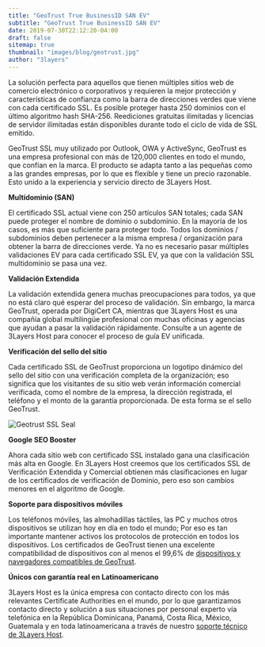 ```yaml
---
title: "GeoTrust True BusinessID SAN EV"
subtitle: "GeoTrust True BusinessID SAN EV"
date: 2019-07-30T22:12:20-04:00
draft: false
sitemap: true
thumbnail: "images/blog/geotrust.jpg"
author: "3layers"
---
```


La solución perfecta para aquellos que tienen múltiples sitios web de comercio electrónico o corporativos y requieren la mejor protección y características de confianza como la barra de direcciones verdes que viene con cada certificado SSL. Es posible proteger hasta 250 dominios con el último algoritmo hash SHA-256. Reediciones gratuitas ilimitadas y licencias de servidor ilimitadas están disponibles durante todo el ciclo de vida de SSL emitido.

GeoTrust SSL muy utilizado por Outlook, OWA y ActiveSync, GeoTrust es una empresa profesional con más de 120,000 clientes en todo el mundo, que confían en la marca. El producto se adapta tanto a las pequeñas como a las grandes empresas, por lo que es flexible y tiene un precio razonable. Esto unido a la experiencia y servicio directo de 3Layers Host.

**Multidominio (SAN)**

El certificado SSL actual viene con 250 artículos SAN totales; cada SAN puede proteger el nombre de dominio o subdominio. En la mayoría de los casos, es más que suficiente para proteger todo. Todos los dominios / subdominios deben pertenecer a la misma empresa / organización para obtener la barra de direcciones verde. Ya no es necesario pasar múltiples validaciones EV para cada certificado SSL EV, ya que con la validación SSL multidominio se pasa una vez.

**Validación Extendida**

La validación extendida genera muchas preocupaciones para todos, ya que no está claro qué esperar del proceso de validación. Sin embargo, la marca GeoTrust, operada por DigiCert CA, mientras que 3Layers Host es una compañía global multilingüe profesional con muchas oficinas y agencias que ayudan a pasar la validación rápidamente. Consulte a un agente de 3Layers Host para conocer el proceso de guía EV unificada.

**Verificación del sello del sitio**

Cada certificado SSL de GeoTrust proporciona un logotipo dinámico del sello del sitio con una verificación completa de la organización; eso significa que los visitantes de su sitio web verán información comercial verificada, como el nombre de la empresa, la dirección registrada, el teléfono y el monto de la garantía proporcionada. De esta forma se el sello GeoTrust.

![Geotrust SSL Seal](/images/blog/geotrust-seal.png)

**Google SEO Booster**

Ahora cada sitio web con certificado SSL instalado gana una clasificación más alta en Google. En 3Layers Host creemos que los certificados SSL de Verificación Extendida y Comercial obtienen más clasificaciones en lugar de los certificados de verificación de Dominio, pero eso son cambios menores en el algoritmo de Google.

**Soporte para dispositivos móviles**

Los teléfonos móviles, las almohadillas táctiles, las PC y muchos otros dispositivos se utilizan hoy en día en todo el mundo; Por eso es tan importante mantener activos los protocolos de protección en todos los dispositivos. Los certificados de GeoTrust tienen una excelente compatibilidad de dispositivos con al menos el 99,6% de [dispositivos y navegadores compatibles de GeoTrust](https://3layers.host/blog/compatibilidad-de-dispositivos-con-ssl/).

**Únicos con garantía real en Latinoamericano**

3Layers Host es la única empresa con contacto directo con los más relevantes Certificate Authorities en el mundo, por lo que garantizamos contacto directo y solución a sus situaciones por personal experto vía telefónica en la República Dominicana, Panamá, Costa Rica, México, Guatemala y en toda latinoamericana a través de nuestro [soporte técnico de 3Layers Host](https://3layers.host/contact/).